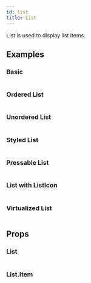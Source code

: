 ```yaml
---
id: list
title: List
---
```


List is used to display list items.

## Examples

### Basic

```ComponentSnackPlayer path=primitives,List,Basic.tsx

```

### Ordered List

```ComponentSnackPlayer path=primitives,List,OrderedList.tsx

```

### Unordered List

```ComponentSnackPlayer path=primitives,List,UnorderedList.tsx

```

### Styled List

```ComponentSnackPlayer path=primitives,List,StylingList.tsx

```

### Pressable List

```ComponentSnackPlayer path=primitives,List,PressableList.tsx

```

### List with ListIcon

```ComponentSnackPlayer path=primitives,List,ListWithIcon.tsx

```

### Virtualized List

```ComponentSnackPlayer path=primitives,List,VirtualizedList.tsx

```

## Props

### List

```ComponentPropTable path=primitives,List,List.tsx

```

### List.Item

```ComponentPropTable path=primitives,List,ListItem.tsx

```
